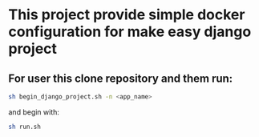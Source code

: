# This project provide simple docker configuration for make easy django project

## For user this clone repository and them run:

```bash
sh begin_django_project.sh -n <app_name>
```
and begin with:

```bash
sh run.sh
```
